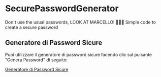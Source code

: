 # SecurePasswordGenerator
Don't use the usual passwords, LOOK AT MARCELLO! 🤌🤌🤌 Simple code to create a secure password

## Generatore di Password Sicure

Puoi utilizzare il generatore di password sicure facendo clic sul pulsante "Genera Password" di seguito:

[Generatore di Password Sicure](https://<RyaanXP>.github.io/<SecurePasswordGenerator>/index.html)
